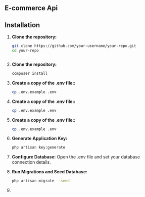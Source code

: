 
## E-commerce Api


## Installation

1. **Clone the repository:**
   ```bash
   git clone https://github.com/your-username/your-repo.git
   cd your-repo



2. **Clone the repository:**
    ```bash
   composer install

2. **Create a copy of the .env file::**
    ```bash
    cp .env.example .env

3. **Create a copy of the .env file::**
    ```bash
    cp .env.example .env

4. **Create a copy of the .env file::**
    ```bash
    cp .env.example .env

5. **Generate Application Key:**
    ```bash
    php artisan key:generate
    
6. **Configure Database:**
    Open the .env file and set your database connection details.
   
8. **Run Migrations and Seed Database:**
    ```bash
    php artisan migrate --seed
9. 
    



    



